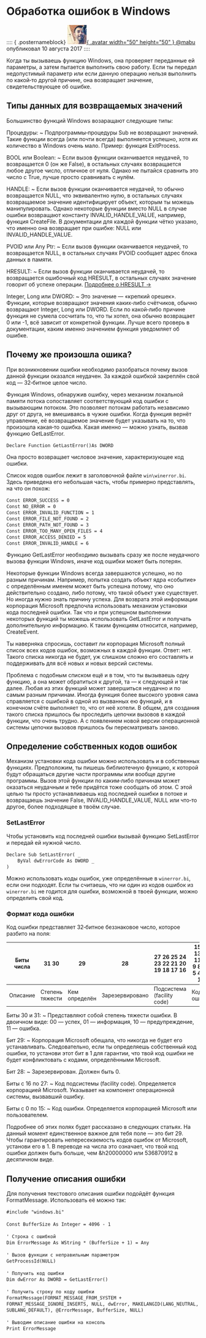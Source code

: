 ﻿# Обработка ошибок в Windows

:::: { .posternameblock}
[ ![Аватар пользователя](/avatars/mabu.50x50.jpg){ .avatar width="50" height="50" } \@mabu](/users/mabu/) опубликовал <time datetime="2017-08-10T12:49:07+07:00" pubdate="2017-08-10T12:49:07+07:00">10 августа 2017</time>
::::

Когда ты вызываешь функцию Windows, она проверяет переданные ей параметры, а затем пытается выполнить свою работу. Если ты передал недопустимый параметр или если данную операцию нельзя выполнить по какой‐то другой причине, она возвращает значение, свидетельствующее об ошибке.

## Типы данных для возвращаемых значений

Большинство функций Windows возаращают следующие типы:

Процедуры:
 ~ Подпрограммы‐процедуры Sub не возвращают значений. Такие функции всегда (или почти всегда) выполняется успешно, хотя их количество в Windows очень мало. Пример: функция ExitProcess.

BOOL или Boolean:
 ~ Если вызов функции оканчивается неудачей, то возвращается 0 (он же False), в остальных случаях возвращается любое другое число, отличное от нуля. Однако не пытайся сравнить это число с True, лучше просто сравнивать с нулём.

HANDLE:
 ~ Если вызов функции оканчивается неудачей, то обычно возвращается NULL, что эквивалентно нулю, в остальных случаях возвращаемое значение идентифицирует объект, которым ты можешь манипулировать. Однако некоторые функции вместо NULL в случае ошибки возвращают константу INVALID_HANDLE_VALUE, например, функция CreateFile. В документации для каждой функции чётко указано, что именно она возвращает при ошибке: NULL или INVALID_HANDLE_VALUE.

PVOID или Any Ptr:
 ~ Если вызов функции оканчивается неудачей, то возвращается NULL, в остальных случаях PVOID сообщает адрес блока данных в памяти.

HRESULT:
 ~ Если вызов функции оканчивается неудачей, то возвращается ошибочный код HRESULT, в остальных случаях значение говорит об успехе операции. [Подробнее о HRESULT →](/articles/datatype-hresult/)

Integer, Long или DWORD:
 ~ Это значение — «крепкий орешек». Функции, которые возвращают значения каких‐либо счётчиков, обычно возвращают Integer, Long или DWORD. Если по какой‐либо причине функция не сумела сосчитать то, что ты хотел, она обычно возвращает 0 или -1, всё зависит от конкретной функции. Лучше всего проверь в документации, каким именно значением функция уведомляет об ошибке.


## Почему же произошла ошика?

При возникновении ошибки необходимо разобраться почему вызов данной функции оказался неудачен. За каждой ошибкой закреплён свой код — 32‐битное целое число.

Функция Windows, обнаружив ошибку, через механизм локальной памяти потока сопоставляет соответствующий код ошибки с вызывающим потоком. Это позволяет потокам работать независимо друг от друга, не вмешиваясь в чужие ошибки. Когда функция вернёт управление, её возвращаемое значение будет указывать на то, что произошла какая‐то ошибка. Какая именно — можно узнать, вызвав функцию GetLastError.

```FreeBASIC
Declare Function GetLastError()As DWORD
```

Она просто возвращает числовое значение, характеризующее код ошибки.

Список кодов ошибок лежит в заголовочной файле `win\winerror.bi`. Здесь приведена его небольшая часть, чтобы примерно представлять, на что он похож:

```FreeBASIC
Const ERROR_SUCCESS = 0
Const NO_ERROR = 0
Const ERROR_INVALID_FUNCTION = 1
Const ERROR_FILE_NOT_FOUND = 2
Const ERROR_PATH_NOT_FOUND = 3
Const ERROR_TOO_MANY_OPEN_FILES = 4
Const ERROR_ACCESS_DENIED = 5
Const ERROR_INVALID_HANDLE = 6
```

Функцию GetLastError необходимо вызывать сразу же после неудачного вызова функции Windows, иначе код ошибки может быть потерян.

Некоторые функции Windows всегда завершаются успешно, но по разным причинам. Например, попытка создать объект ядра «событие» с определённым именем может быть успешна потому, что оно действительно создано, либо потому, что такой объект уже существует. Но иногда нужно знать причину успеха. Для возврата этой информации корпорация Microsoft предпочла использовать механизм установки кода последней ошибки. Так что и при успешном выполнении некоторых функций ты можешь использовать GetLastError и получать дополнительную информацию. К таким функциям относится, например, CreateEvent.

Ты наверняка спросишь, составит ли корпорация Microsoft полный список всех кодов ошибок, возможных в каждой функции. Ответ: нет. Такого списка никогда не будет, уж слишком сложно его составлять и поддерживать для всё новых и новых версий системы.

Проблема с подобным списком ещё и в том, что ты вызываешь одну функцию, а она может обратиться к другой, та — к следующей и так далее. Любая из этих функций может завершиться неудачно и по самым разным причинам. Иногда функция более высокого уровня сама справляется с ошибкой в одной из вызванных ею функций, и в конечном счёте выполняет то, что от неё хотели. В общем, для создания такого списка пришлось бы проследить цепочки вызовов в каждой функции, что очень трудно. А с появлением новой версии операционной системы цепочки вызовов пришлось бы пересматривать заново.


## Определение собственных кодов ошибок

Механизм установки кода ошибки можно использовать и в собственных функциях. Предположим, ты пишешь библиотечную функцию, к которой будут обращаться другие части программы или вообще другие программы. Вызов этой функции по каким‐либо причинам может оказаться неудачным и тебе придётся тоже сообщать об этом. С этой целью ты просто устанавливаешь код последней ошибки в потоке и возвращаешь значение False, INVALID_HANDLE_VALUE, NULL или что‐то другое, более подходящее в твоём случае.

### SetLastError

Чтобы установить код последней ошибки вызывай функцию SetLastError и передай ей нужной число.

```FreeBASIC
Declare Sub SetLastError( _
    ByVal dwErrorCode As DWORD _
)
```

Можно использовать коды ошибок, уже определённые в `winerror.bi`, если они подходят. Если ты считаешь, что ни один из кодов ошибок из `winerror.bi` не годится для ошибки, возможной в твоей функции, можно определить свой код.

### Формат кода ошибки

Код ошибки представляет 32‐битное беззнаковое число, которое разбито на поля:

| Биты числа | 31        30    | 29            | 28              | 27 26 25 24 23 22 21 20 19 18 17 16 | 15 14 13 12 11 10 9 8 7 6 5 4 3 2 1 0 |
|------------|-----------------|---------------|-----------------|-------------------------------------|---------------------------------------|
| Описание   | Степень тяжести | Кем определён | Зарезервировано | Подсистема (facility code)          | Код ошибки                            |

Биты 30 и 31:
 ~ Представляют собой степень тяжести ошибки. В двоичном виде: 00 — успех, 01 — информация, 10 — предупреждение, 11 — ошибка.

Бит 29:
 ~ Корпорация Microsoft обещала, что никогда не будет его устанавливать. Следовательно, если ты определяешь собственный код ошибки, то установи этот бит в 1 для гарантии, что твой код ошибки не будет конфликтовать с кодами, определёнными Microsoft.

Бит 28:
 ~ Зарезервирован. Должен быть 0.

Биты с 16 по 27:
 ~ Код подсистемы (facility code). Определяется корпорацией Microsoft. Указывает на компонент операционной системы, вызвавший ошибку.

Биты с 0 по 15:
 ~ Код ошибки. Определяется корпорацией Microsoft или пользователем.

Подробнее об этих полях будет рассказано в следующих статьях. На данный момент единственное важное для тебя поле — это бит 29. Чтобы гарантировать непересекаемость кодов ошибок от Microsoft, установи его в 1. В переводе на числа это означает, что твой код ошибки должен быть больше, чем &h20000000 или 536870912 в десятичном виде.


## Получение описания ошибки

Для получения текстового описания ошибки подойдёт функция FormatMessage. Использовать её можно так:

```FreeBASIC
#include "windows.bi"

Const BufferSize As Integer = 4096 - 1

' Строка с ошибкой
Dim ErrorMessage As WString * (BufferSize + 1) = Any

' Вызов функции с неправильным параметром
GetProcessId(NULL)

' Получить код ошибки
Dim dwError As DWORD = GetLastError()

' Получить строку по коду ошибки
FormatMessage(FORMAT_MESSAGE_FROM_SYSTEM + FORMAT_MESSAGE_IGNORE_INSERTS, NULL, dwError, MAKELANGID(LANG_NEUTRAL, SUBLANG_DEFAULT), @ErrorMessage, BufferSize, NULL)

' Выводим описание ошибки на консоль
Print ErrorMessage
```
